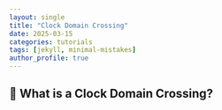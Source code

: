 ```yaml
---
layout: single
title: "Clock Domain Crossing"
date: 2025-03-15
categories: tutorials
tags: [jekyll, minimal-mistakes]
author_profile: true
---
```


## 🔄 What is a Clock Domain Crossing?



